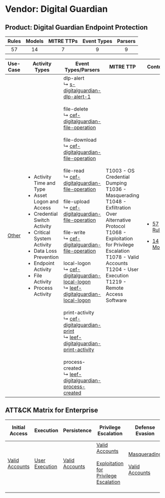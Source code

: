Vendor: Digital Guardian
========================
Product: Digital Guardian Endpoint Protection
---------------------------------------------
| Rules | Models | MITRE TTPs | Event Types | Parsers |
|:-----:|:------:|:----------:|:-----------:|:-------:|
|  57   |   14   |     7      |      9      |    9    |

|                Use-Case                | Activity Types                                                                                                                                                                                                                                     | Event Types/Parsers                                                                                                                                                                                                                                                                                                                                                                                                                                                                                                                                                                                                                                                                                                                                                                                                                                                                                                                                                                                                                                                                                                                                                                                                                                                                                                                          | MITRE TTP                                                                                                                                                                                                                                          | Content                                                                                                                                  |
|:--------------------------------------:| -------------------------------------------------------------------------------------------------------------------------------------------------------------------------------------------------------------------------------------------------- | -------------------------------------------------------------------------------------------------------------------------------------------------------------------------------------------------------------------------------------------------------------------------------------------------------------------------------------------------------------------------------------------------------------------------------------------------------------------------------------------------------------------------------------------------------------------------------------------------------------------------------------------------------------------------------------------------------------------------------------------------------------------------------------------------------------------------------------------------------------------------------------------------------------------------------------------------------------------------------------------------------------------------------------------------------------------------------------------------------------------------------------------------------------------------------------------------------------------------------------------------------------------------------------------------------------------------------------------- | -------------------------------------------------------------------------------------------------------------------------------------------------------------------------------------------------------------------------------------------------- | ---------------------------------------------------------------------------------------------------------------------------------------- |
| [Other](../../../UseCases/uc_other.md) | <ul><li>Activity Time  and Type</li><li>Asset Logon and Access</li><li>Credential Switch Activity</li><li>Critical System Activity</li><li>Data Loss Prevention</li><li>Endpoint Activity</li><li>File Activity</li><li>Process Activity</li></ul> |  dlp-alert<br> ↳ [s-digitalguardian-dlp-alert-1](Parsers/parserContent_s-digitalguardian-dlp-alert-1.md)<br><br> file-delete<br> ↳ [cef-digitalguardian-file-operation](Parsers/parserContent_cef-digitalguardian-file-operation.md)<br><br> file-download<br> ↳ [cef-digitalguardian-file-operation](Parsers/parserContent_cef-digitalguardian-file-operation.md)<br><br> file-read<br> ↳ [cef-digitalguardian-file-operation](Parsers/parserContent_cef-digitalguardian-file-operation.md)<br><br> file-upload<br> ↳ [cef-digitalguardian-file-operation](Parsers/parserContent_cef-digitalguardian-file-operation.md)<br><br> file-write<br> ↳ [cef-digitalguardian-file-operation](Parsers/parserContent_cef-digitalguardian-file-operation.md)<br><br> local-logon<br> ↳ [cef-digitalguardian-local-logon](Parsers/parserContent_cef-digitalguardian-local-logon.md)<br> ↳ [leef-digitalguardian-local-logon](Parsers/parserContent_leef-digitalguardian-local-logon.md)<br><br> print-activity<br> ↳ [cef-digitalguardian-print](Parsers/parserContent_cef-digitalguardian-print.md)<br> ↳ [leef-digitalguardian-print-activity](Parsers/parserContent_leef-digitalguardian-print-activity.md)<br><br> process-created<br> ↳ [leef-digitalguardian-process-created](Parsers/parserContent_leef-digitalguardian-process-created.md)<br> | T1003 - OS Credential Dumping<br>T1036 - Masquerading<br>T1048 - Exfiltration Over Alternative Protocol<br>T1068 - Exploitation for Privilege Escalation<br>T1078 - Valid Accounts<br>T1204 - User Execution<br>T1219 - Remote Access Software<br> | [<ul><li>57 Rules</li></ul><ul><li>14 Models</li></ul>](Rules_Models/r_m_digital_guardian_digital_guardian_endpoint_protection_Other.md) |

ATT&CK Matrix for Enterprise
----------------------------
| Initial Access                                                      | Execution                                                           | Persistence                                                         | Privilege Escalation                                                                                                                                          | Defense Evasion                                                                                                                      | Credential Access                                                          | Discovery | Lateral Movement | Collection | Command and Control                                                         | Exfiltration                                                                                | Impact |
| ------------------------------------------------------------------- | ------------------------------------------------------------------- | ------------------------------------------------------------------- | ------------------------------------------------------------------------------------------------------------------------------------------------------------- | ------------------------------------------------------------------------------------------------------------------------------------ | -------------------------------------------------------------------------- | --------- | ---------------- | ---------- | --------------------------------------------------------------------------- | ------------------------------------------------------------------------------------------- | ------ |
| [Valid Accounts](https://attack.mitre.org/techniques/T1078)<br><br> | [User Execution](https://attack.mitre.org/techniques/T1204)<br><br> | [Valid Accounts](https://attack.mitre.org/techniques/T1078)<br><br> | [Valid Accounts](https://attack.mitre.org/techniques/T1078)<br><br>[Exploitation for Privilege Escalation](https://attack.mitre.org/techniques/T1068)<br><br> | [Masquerading](https://attack.mitre.org/techniques/T1036)<br><br>[Valid Accounts](https://attack.mitre.org/techniques/T1078)<br><br> | [OS Credential Dumping](https://attack.mitre.org/techniques/T1003)<br><br> |           |                  |            | [Remote Access Software](https://attack.mitre.org/techniques/T1219)<br><br> | [Exfiltration Over Alternative Protocol](https://attack.mitre.org/techniques/T1048)<br><br> |        |